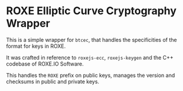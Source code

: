 ROXE Elliptic Curve Cryptography Wrapper
=========================================

This is a simple wrapper for `btcec`, that handles the specificities
of the format for keys in ROXE.

It was crafted in reference to `roxejs-ecc`, `roxejs-keygen` and the C++
codebase of ROXE.IO Software.

This handles the `ROXE` prefix on public keys, manages the version and
checksums in public and private keys.
